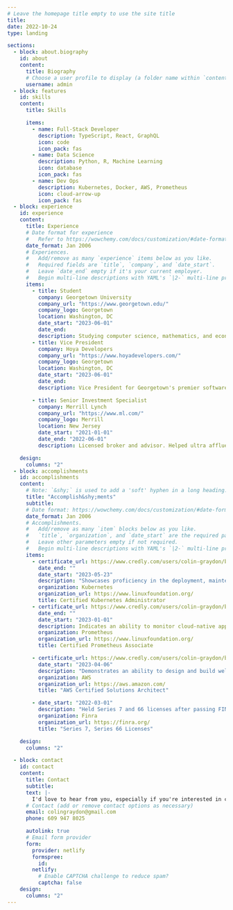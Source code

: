```yaml
---
# Leave the homepage title empty to use the site title
title:
date: 2022-10-24
type: landing

sections:
  - block: about.biography
    id: about
    content:
      title: Biography
      # Choose a user profile to display (a folder name within `content/authors/`)
      username: admin
  - block: features
    id: skills
    content:
      title: Skills

      items:
        - name: Full-Stack Developer
          description: TypeScript, React, GraphQL
          icon: code
          icon_pack: fas
        - name: Data Science
          description: Python, R, Machine Learning
          icon: database
          icon_pack: fas
        - name: Dev Ops
          description: Kubernetes, Docker, AWS, Prometheus
          icon: cloud-arrow-up
          icon_pack: fas
  - block: experience
    id: experience
    content:
      title: Experience
      # Date format for experience
      #   Refer to https://wowchemy.com/docs/customization/#date-format
      date_format: Jan 2006
      # Experiences.
      #   Add/remove as many `experience` items below as you like.
      #   Required fields are `title`, `company`, and `date_start`.
      #   Leave `date_end` empty if it's your current employer.
      #   Begin multi-line descriptions with YAML's `|2-` multi-line prefix.
      items:
        - title: Student
          company: Georgetown University
          company_url: "https://www.georgetown.edu/"
          company_logo: Georgetown
          location: Washington, DC
          date_start: "2023-06-01"
          date_end:
          description: Studying computer science, mathematics, and economics.
        - title: Vice President
          company: Hoya Developers
          company_url: "https://www.hoyadevelopers.com/"
          company_logo: Georgetown
          location: Washington, DC
          date_start: "2023-06-01"
          date_end:
          description: Vice President for Georgetown's premier software engineering club.

        - title: Senior Investment Specialist
          company: Merrill Lynch
          company_url: "https://www.ml.com/"
          company_logo: Merrill
          location: New Jersey
          date_start: "2021-01-01"
          date_end: "2022-06-01"
          description: Licensed broker and advisor. Helped ultra affluent clients solve technical problems.

    design:
      columns: "2"
  - block: accomplishments
    id: accomplishments
    content:
      # Note: `&shy;` is used to add a 'soft' hyphen in a long heading.
      title: "Accomplish&shy;ments"
      subtitle:
      # Date format: https://wowchemy.com/docs/customization/#date-format
      date_format: Jan 2006
      # Accomplishments.
      #   Add/remove as many `item` blocks below as you like.
      #   `title`, `organization`, and `date_start` are the required parameters.
      #   Leave other parameters empty if not required.
      #   Begin multi-line descriptions with YAML's `|2-` multi-line prefix.
      items:
        - certificate_url: https://www.credly.com/users/colin-graydon/badges?sort=-state_updated_at&page=1
          date_end: ""
          date_start: "2023-05-23"
          description: "Showcases proficiency in the deployment, maintenance, and troubleshooting of Kubernetes clusters, including development, networking, logging, and secret management."
          organization: Kubernetes
          organization_url: https://www.linuxfoundation.org/
          title: Certified Kubernetes Administrator
        - certificate_url: https://www.credly.com/users/colin-graydon/badges?sort=-state_updated_at&page=1
          date_end: ""
          date_start: "2023-01-01"
          description: Indicates an ability to monitor cloud-native applications and infrastructure. Demonstrates aptitude in the design and implementation of data-scraping methods.
          organization: Prometheus
          organization_url: https://www.linuxfoundation.org/
          title: Certified Prometheus Associate

        - certificate_url: https://www.credly.com/users/colin-graydon/badges?sort=-state_updated_at&page=1
          date_start: "2023-04-06"
          description: "Demonstrates an ability to design and build well-architected distributed systems which are resilient, cost-effective, and scalable."
          organization: AWS
          organization_url: https://aws.amazon.com/
          title: "AWS Certified Solutions Architect"

        - date_start: "2022-03-01"
          description: "Held Series 7 and 66 licenses after passing FINRA exams while working for Merrill."
          organization: Finra
          organization_url: https://finra.org/
          title: "Series 7, Series 66 Licenses"

    design:
      columns: "2"

  - block: contact
    id: contact
    content:
      title: Contact
      subtitle:
      text: |-
        I'd love to hear from you, especially if you're interested in collaborating on a project.
      # Contact (add or remove contact options as necessary)
      email: colingraydon@gmail.com
      phone: 609 947 8025

      autolink: true
      # Email form provider
      form:
        provider: netlify
        formspree:
          id:
        netlify:
          # Enable CAPTCHA challenge to reduce spam?
          captcha: false
    design:
      columns: "2"
---
```

